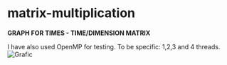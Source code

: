 # matrix-multiplication

**GRAPH FOR TIMES - TIME/DIMENSION MATRIX**

I have also used OpenMP for testing. To be specific: 1,2,3 and 4 threads.
![Grafic](https://github.com/danbaws/matrix-multiplication/assets/81221583/3c65374c-5153-48c6-b0ce-e58023d58595)

